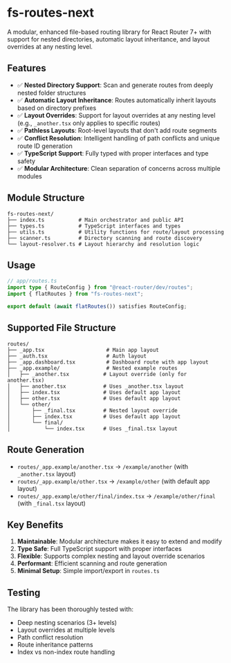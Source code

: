 # fs-routes-next

A modular, enhanced file-based routing library for React Router 7+ with support for nested directories, automatic layout inheritance, and layout overrides at any nesting level.

## Features

- ✅ **Nested Directory Support**: Scan and generate routes from deeply nested folder structures
- ✅ **Automatic Layout Inheritance**: Routes automatically inherit layouts based on directory prefixes
- ✅ **Layout Overrides**: Support for layout overrides at any nesting level (e.g., `_another.tsx` only applies to specific routes)
- ✅ **Pathless Layouts**: Root-level layouts that don't add route segments
- ✅ **Conflict Resolution**: Intelligent handling of path conflicts and unique route ID generation
- ✅ **TypeScript Support**: Fully typed with proper interfaces and type safety
- ✅ **Modular Architecture**: Clean separation of concerns across multiple modules

## Module Structure

```
fs-routes-next/
├── index.ts           # Main orchestrator and public API
├── types.ts           # TypeScript interfaces and types
├── utils.ts           # Utility functions for route/layout processing
├── scanner.ts         # Directory scanning and route discovery
└── layout-resolver.ts # Layout hierarchy and resolution logic
```

## Usage

```typescript
// app/routes.ts
import type { RouteConfig } from "@react-router/dev/routes";
import { flatRoutes } from "fs-routes-next";

export default (await flatRoutes()) satisfies RouteConfig;
```

## Supported File Structure

```
routes/
├── _app.tsx                    # Main app layout
├── _auth.tsx                   # Auth layout  
├── _app.dashboard.tsx          # Dashboard route with app layout
├── _app.example/               # Nested example routes
│   ├── _another.tsx           # Layout override (only for another.tsx)
│   ├── another.tsx            # Uses _another.tsx layout
│   ├── index.tsx              # Uses default app layout
│   ├── other.tsx              # Uses default app layout
│   └── other/
│       ├── _final.tsx         # Nested layout override
│       ├── index.tsx          # Uses default app layout
│       └── final/
│           └── index.tsx      # Uses _final.tsx layout
```

## Route Generation

- `routes/_app.example/another.tsx` → `/example/another` (with `_another.tsx` layout)
- `routes/_app.example/other.tsx` → `/example/other` (with default app layout)
- `routes/_app.example/other/final/index.tsx` → `/example/other/final` (with `_final.tsx` layout)

## Key Benefits

1. **Maintainable**: Modular architecture makes it easy to extend and modify
2. **Type Safe**: Full TypeScript support with proper interfaces
3. **Flexible**: Supports complex nesting and layout override scenarios
4. **Performant**: Efficient scanning and route generation
5. **Minimal Setup**: Simple import/export in `routes.ts`

## Testing

The library has been thoroughly tested with:
- Deep nesting scenarios (3+ levels)
- Layout overrides at multiple levels
- Path conflict resolution
- Route inheritance patterns
- Index vs non-index route handling
